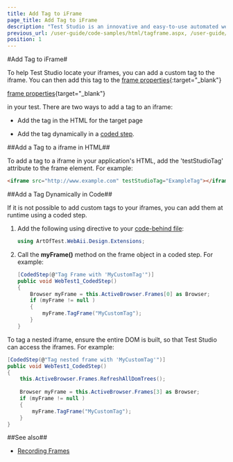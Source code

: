 ```yaml
---
title: Add Tag to iFrame
page_title: Add Tag to iFrame
description: "Test Studio is an innovative and easy-to-use automated web, WPF and load testing solution. Test Studio tests support essential technologies like ASP.NET AJAX, Silverlight, PHP and MVC. HTML5, Testing framework, functional testing, performance testing, load testing, exploratory testing, manual testing."
previous_url: /user-guide/code-samples/html/tagframe.aspx, /user-guide/code-samples/html/tagframe
position: 1
---
```

#Add Tag to iFrame#

To help Test Studio locate your iframes, you can add a custom tag to the iframe. You can then add this tag to the [frame properties](/getting-started/test-recording/Frames){:target="_blank"}


[frame properties](/getting-started/test-recording/Frames){target="_blank"}

 in your test. There are two ways to add a tag to an iframe:

* Add the tag in the HTML for the target page

* Add the tag dynamically in a <a href="/features/custom-steps/script-step" target="_blank">coded step</a>.

##Add a Tag to a iframe in HTML##

To add a tag to a iframe in your application's HTML, add the 'testStudioTag' attribute to the frame element. For example:

```HTML
<iframe src="http://www.example.com" testStudioTag="ExampleTag"></iframe>
```

##Add a Tag Dynamically in Code##

If it is not possible to add custom tags to your iframes, you can add them at runtime using a coded step.

1. Add the following using directive to your <a href="/advanced-topics/coded-steps/code-behind-file" target="_blank">code-behind file</a>:

	```C#
	using ArtOfTest.WebAii.Design.Extensions;
	```

2. Call the **myFrame()** method on the frame object in a coded step. For example:

	```C#
	[CodedStep(@"Tag Frame with 'MyCustomTag'")]
	public void WebTest1_CodedStep()
	{
	    Browser myFrame = this.ActiveBrowser.Frames[0] as Browser;
	    if (myFrame != null )
	    {
	        myFrame.TagFrame("MyCustomTag");
	    }          
	}
	```

To tag a nested iframe, ensure the entire DOM is built, so that Test Studio can access the iframes. For example:

```C#
[CodedStep(@"Tag nested frame with 'MyCustomTag'")]
public void WebTest1_CodedStep()
{
    this.ActiveBrowser.Frames.RefreshAllDomTrees();
 
    Browser myFrame = this.ActiveBrowser.Frames[3] as Browser;
    if (myFrame != null )
    {
        myFrame.TagFrame("MyCustomTag");
    }           
}
```

##See also##

* <a href="/getting-started/test-recording/Frames" target="_blank">Recording Frames</a>